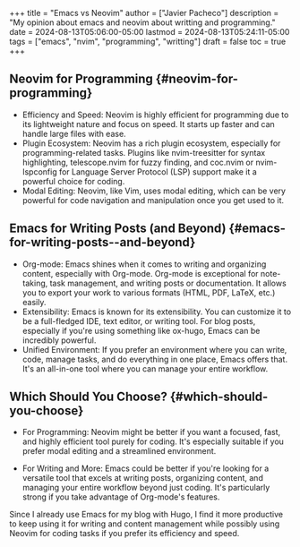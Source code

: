 +++
title = "Emacs vs Neovim"
author = ["Javier Pacheco"]
description = "My opinion about emacs and neovim about writting and programming."
date = 2024-08-13T05:06:00-05:00
lastmod = 2024-08-13T05:24:11-05:00
tags = ["emacs", "nvim", "programming", "writting"]
draft = false
toc = true
+++

## Neovim for Programming {#neovim-for-programming}

-   Efficiency and Speed: Neovim is highly efficient for programming due to its lightweight nature and focus on speed. It starts up faster and can handle large files with ease.
-   Plugin Ecosystem: Neovim has a rich plugin ecosystem, especially for programming-related tasks. Plugins like nvim-treesitter for syntax highlighting, telescope.nvim for fuzzy finding, and coc.nvim or nvim-lspconfig for Language Server Protocol (LSP) support make it a powerful choice for coding.
-   Modal Editing: Neovim, like Vim, uses modal editing, which can be very powerful for code navigation and manipulation once you get used to it.


## Emacs for Writing Posts (and Beyond) {#emacs-for-writing-posts--and-beyond}

-   Org-mode: Emacs shines when it comes to writing and organizing content, especially with Org-mode. Org-mode is exceptional for note-taking, task management, and writing posts or documentation. It allows you to export your work to various formats (HTML, PDF, LaTeX, etc.) easily.
-   Extensibility: Emacs is known for its extensibility. You can customize it to be a full-fledged IDE, text editor, or writing tool. For blog posts, especially if you're using something like ox-hugo, Emacs can be incredibly powerful.
-   Unified Environment: If you prefer an environment where you can write, code, manage tasks, and do everything in one place, Emacs offers that. It's an all-in-one tool where you can manage your entire workflow.


## Which Should You Choose? {#which-should-you-choose}

-   For Programming: Neovim might be better if you want a focused, fast, and highly efficient tool purely for coding. It's especially suitable if you prefer modal editing and a streamlined environment.

-   For Writing and More: Emacs could be better if you're looking for a versatile tool that excels at writing posts, organizing content, and managing your entire workflow beyond just coding. It's particularly strong if you take advantage of Org-mode's features.

Since I already use Emacs for my blog with Hugo, I find it more productive to keep using it for writing and content management while possibly using Neovim for coding tasks if you prefer its efficiency and speed.
